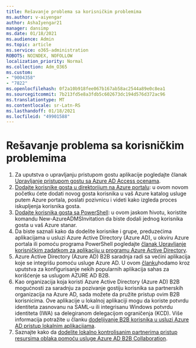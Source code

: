 ```yaml
---
title: Rešavanje problema sa korisničkim problemima
ms.author: v-aiyengar
author: AshaIyengar21
manager: dansimp
ms.date: 01/18/2021
ms.audience: Admin
ms.topic: article
ms.service: o365-administration
ROBOTS: NOINDEX, NOFOLLOW
localization_priority: Normal
ms.collection: Adm_O365
ms.custom:
- "9004358"
- "7822"
ms.openlocfilehash: 0f2a10b918fee067b167ab58ac2544a89e0c8ea1
ms.sourcegitcommit: 7b213fd5e8a3fdb5c602673dc194d576d372ac96
ms.translationtype: MT
ms.contentlocale: sr-Latn-RS
ms.lasthandoff: 01/18/2021
ms.locfileid: "49901588"
---
```

# <a name="troubleshoot-guest-user-issues"></a>Rešavanje problema sa korisničkim problemima

1. Za uputstva o upravljanju pristupom gostu aplikacije pogledajte članak [Upravljanje pristupom gostu sa Azure AD Access ocenama](https://docs.microsoft.com/azure/active-directory/governance/manage-guest-access-with-access-reviews).
1. [Dodajte korisnike gosta u direktorijum na Azure portalu](https://docs.microsoft.com/azure/active-directory/external-identities/b2b-quickstart-add-guest-users-portal): u ovom novom početku ćete dodati novog gosta korisnika u vaš Azure katalog usluge putem Azure portala, poslati pozivnicu i videti kako izgleda proces iskupljenja korisnika gosta.
1. [Dodajte korisnika gosta sa PowerShell](https://docs.microsoft.com/azure/active-directory/external-identities/b2b-quickstart-invite-powershell): u ovom jaskom ћivotu, koristite komandu New-AzureADMSInvitation da biste dodali jednog korisnika gosta u vaš Azure stanar.
1. Da biste saznali kako da dodelite korisnike i grupe, preduzećima aplikacijama u usluzi Azure Active Directory (Azure AD), u okviru Azure portala ili pomoću programa PowerShell pogledajte [članak Upravljanje korisničkim zadatkom za aplikaciju u programu Azure Active Directory](https://docs.microsoft.com/azure/active-directory/manage-apps/assign-user-or-group-access-portal). 
1. Azure Active Directory (Azure AD) B2B saradnja radi sa većini aplikacija koje se integrišu pomoću usluge Azure AD. U ovom [članku](https://docs.microsoft.com/azure/active-directory/external-identities/configure-saas-apps)hodamo kroz uputstva za konfigurisanje nekih popularnih aplikacija sahas za korišćenje sa uslugom AZURE AD B2B.
1. Kao organizacija koja koristi Azure Active Directory (Azure AD) B2B mogućnosti za saradnju za pozivanje gostiju korisnika sa partnerskih organizacija na Azure AD, sada možete da pružite pristup ovim B2B korisnicima. Ove aplikacije u lokalnoj aplikaciji mogu da koriste potvrdu identiteta zasnovanu na SAML-u ili integrisanu Windows potvrdu identiteta (IWA) sa delegiranom delegacijom ograničenja (KCD). Više informacija potražite u članku [dodeljivanje B2B korisnika u usluzi Azure AD pristup lokalnim aplikacijama](https://docs.microsoft.com/azure/active-directory/external-identities/hybrid-cloud-to-on-premises).
1. Saznajte kako da [dodelite lokalno kontrolisanim partnerima pristup resursima oblaka pomoću usluge Azure AD B2B Collaboration](https://docs.microsoft.com/azure/active-directory/external-identities/hybrid-on-premises-to-cloud).